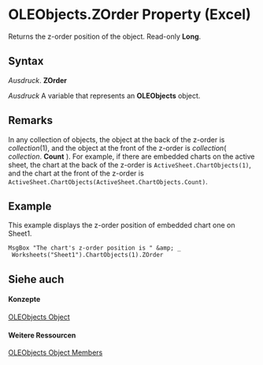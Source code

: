 
# OLEObjects.ZOrder Property (Excel)

Returns the z-order position of the object. Read-only  **Long**.


## Syntax

 _Ausdruck_. **ZOrder**

 _Ausdruck_ A variable that represents an **OLEObjects** object.


## Remarks

In any collection of objects, the object at the back of the z-order is  _collection_(1), and the object at the front of the z-order is  _collection_( _collection_. **Count** ). For example, if there are embedded charts on the active sheet, the chart at the back of the z-order is `ActiveSheet.ChartObjects(1)`, and the chart at the front of the z-order is  `ActiveSheet.ChartObjects(ActiveSheet.ChartObjects.Count)`.


## Example

This example displays the z-order position of embedded chart one on Sheet1.


```
MsgBox "The chart's z-order position is " &amp; _ 
 Worksheets("Sheet1").ChartObjects(1).ZOrder
```


## Siehe auch


#### Konzepte


[OLEObjects Object](e3fcf4bd-7c96-ecb3-dc04-551f7f7348f9.md)
#### Weitere Ressourcen


[OLEObjects Object Members](http://msdn.microsoft.com/library/7c3b0619-a988-1b8c-51b1-4c8ef3180264%28Office.15%29.aspx)